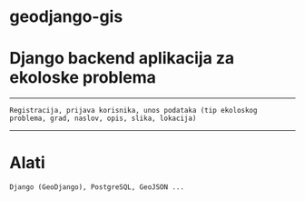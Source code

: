 # geodjango-gis

# Django backend aplikacija za ekoloske problema

----
	Registracija, prijava korisnika, unos podataka (tip ekoloskog problema, grad, naslov, opis, slika, lokacija)

----
# Alati
	Django (GeoDjango), PostgreSQL, GeoJSON ...
